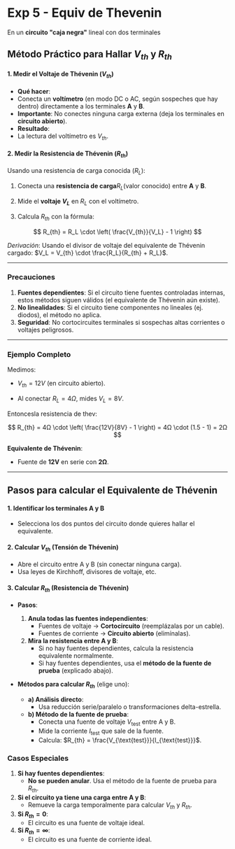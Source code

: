 # Exp 5 - Equiv de Thevenin

En un **circuito "caja negra"** lineal con dos terminales 

## **Método Práctico para Hallar $V_{th}$ y $R_{th}$**

#### **1. Medir el Voltaje de Thévenin ($V_{th}$)**

- **Qué hacer**:  
- Conecta un **voltímetro** (en modo DC o AC, según sospeches que hay dentro) directamente a los terminales **A** y **B**.  
- **Importante**: No conectes ninguna carga externa (deja los terminales en **circuito abierto**).  
- **Resultado**:  
- La lectura del voltímetro es $V_{th}$.  

#### **2. Medir la Resistencia de Thévenin ($R_{th}$)**

Usando una resistencia de carga conocida ($R_L$):

1. Conecta una **resistencia de carga**$R_L$(valor conocido) entre **A** y **B**.

2. Mide el **voltaje $V_L$** en $R_L$ con el voltímetro.  

3. Calcula $R_{th}$ con la fórmula:  
   
$$
R_{th} = R_L \cdot \left( \frac{V_{th}}{V_L} - 1 \right)
$$
   
   *Derivación*: Usando el divisor de voltaje del equivalente de Thévenin cargado: $V_L = V_{th} \cdot \frac{R_L}{R_{th} + R_L}$.  

---

### **Precauciones**

1. **Fuentes dependientes**: Si el circuito tiene fuentes controladas internas, estos métodos siguen válidos (el equivalente de Thévenin aún existe).  
2. **No linealidades**: Si el circuito tiene componentes no lineales (ej. diodos), el método no aplica.  
3. **Seguridad**: No cortocircuites terminales si sospechas altas corrientes o voltajes peligrosos.  

---

### **Ejemplo Completo**

Medimos:

- $V_{th} = 12V$ (en circuito abierto).  

- Al conectar $R_L = 4Ω$, mides $V_L = 8V$.  

Entoncesla resistencia de thev:

$$
R_{th} = 4Ω \cdot \left( \frac{12V}{8V} - 1 \right) = 4Ω \cdot (1.5 - 1) = 2Ω
$$

**Equivalente de Thévenin**:  

- Fuente de **12V** en serie con **2Ω**.  

---

## **Pasos para calcular el Equivalente de Thévenin**

#### **1. Identificar los terminales A y B**

- Selecciona los dos puntos del circuito donde quieres hallar el equivalente.  

#### **2. Calcular $V_{th}$ (Tensión de Thévenin)**

- Abre el circuito entre A y B (sin conectar ninguna carga).  
- Usa leyes de Kirchhoff, divisores de voltaje, etc.  

#### **3. Calcular $R_{th}$ (Resistencia de Thévenin)**

- **Pasos**:  
  
  1. **Anula todas las fuentes independientes**:  
     - Fuentes de voltaje → **Cortocircuito** (reemplázalas por un cable).  
     - Fuentes de corriente → **Circuito abierto** (elimínalas).  
  2. **Mira la resistencia entre A y B**:  
     - Si no hay fuentes dependientes, calcula la resistencia equivalente normalmente.  
     - Si hay fuentes dependientes, usa el **método de la fuente de prueba** (explicado abajo).  

- **Métodos para calcular $R_{th}$** (elige uno):  
  
  - **a) Análisis directo**:  
    - Usa reducción serie/paralelo o transformaciones delta-estrella.  
  - **b) Método de la fuente de prueba**:  
    - Conecta una fuente de voltaje $V_{\text{test}}$ entre A y B.  
    - Mide la corriente $I_{\text{test}}$ que sale de la fuente.  
    - Calcula: $R_{th} = \frac{V_{\text{test}}}{I_{\text{test}}}$.  

### **Casos Especiales**

1. **Si hay fuentes dependientes**:  
   - **No se pueden anular**. Usa el método de la fuente de prueba para $R_{th}$.  
2. **Si el circuito ya tiene una carga entre A y B**:  
   - Remueve la carga temporalmente para calcular $V_{th}$ y $R_{th}$.  
3. **Si $R_{th} = 0$**:  
   - El circuito es una fuente de voltaje ideal.  
4. **Si $R_{th} = \infty$**:  
   - El circuito es una fuente de corriente ideal.  

